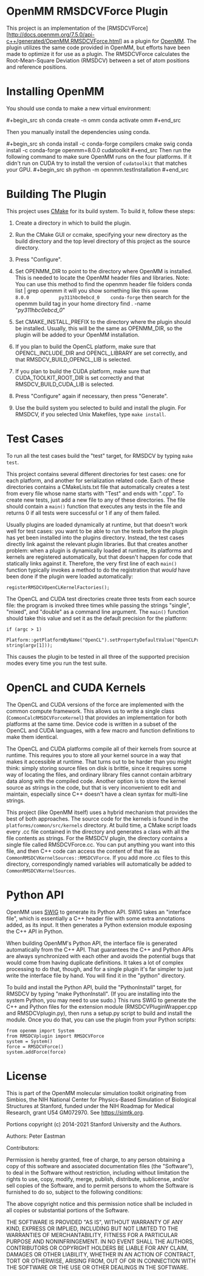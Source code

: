OpenMM RMSDCVForce Plugin
=====================
This project is an implementation of the [RMSDCVForce][http://docs.openmm.org/7.5.0/api-c++/generated/OpenMM.RMSDCVForce.html] as a plugin for [OpenMM](https://openmm.org). The plugin utilizes the same code provided in OpenMM, but efforts have been made to optimize it for use as a plugin. The RMSDCVForce calculates the Root-Mean-Square Deviation (RMSDCV) between a set of atom positions and reference positions.


Installing OpenMM
===================
You should use conda to make a new virtual environment:

#+begin_src sh
  conda create -n omm 
  conda activate omm
#+end_src

Then you manually install the dependencies using
conda. 

#+begin_src sh
conda install -c conda-forge compilers cmake swig
conda install -c conda-forge openmm=8.0.0 cudatoolkit 
#+end_src
Then run the following command to make sure OpenMM runs on the four platforms. If it didn't run on CUDA try to install the version of `cudatoolkit` that matches your GPU.
#+begin_src sh
  python -m openmm.testInstallation
#+end_src

Building The Plugin
===================
This project uses [CMake](http://www.cmake.org) for its build system.  To build it, follow these
steps:


1. Create a directory in which to build the plugin.

2. Run the CMake GUI or ccmake, specifying your new directory as the build directory and the top
level directory of this project as the source directory.

3. Press "Configure".

4. Set OPENMM_DIR to point to the directory where OpenMM is installed.  This is needed to locate
the OpenMM header files and libraries. 
Note: You can use this method to find the openmm header file folders
    conda list | grep openmm
    it will you show something like this  `openmm                    8.0.0           py311hbc0ebcd_0    conda-forge`
    then search for the openmm build tag in your home directory
    find . -name "*py311hbc0ebcd_0*"
  
5. Set CMAKE_INSTALL_PREFIX to the directory where the plugin should be installed.  Usually,
this will be the same as OPENMM_DIR, so the plugin will be added to your OpenMM installation.

6. If you plan to build the OpenCL platform, make sure that OPENCL_INCLUDE_DIR and
OPENCL_LIBRARY are set correctly, and that RMSDCV_BUILD_OPENCL_LIB is selected.

7. If you plan to build the CUDA platform, make sure that CUDA_TOOLKIT_ROOT_DIR is set correctly
and that RMSDCV_BUILD_CUDA_LIB is selected.

8. Press "Configure" again if necessary, then press "Generate".

9. Use the build system you selected to build and install the plugin.  For RMSDCV, if you
selected Unix Makefiles, type `make install`.


Test Cases
==========

To run all the test cases build the "test" target, for RMSDCV by typing `make test`.

This project contains several different directories for test cases: one for each platform, and
another for serialization related code.  Each of these directories contains a CMakeLists.txt file
that automatically creates a test from every file whose name starts with "Test" and ends with
".cpp".  To create new tests, just add a new file to any of these directories.  The file should
contain a `main()` function that executes any tests in the file and returns 0 if all tests were
successful or 1 if any of them failed.

Usually plugins are loaded dynamically at runtime, but that doesn't work well for test cases:
you want to be able to run the tests before the plugin has yet been installed into the plugins
directory.  Instead, the test cases directly link against the relevant plugin libraries.  But
that creates another problem: when a plugin is dynamically loaded at runtime, its platforms and
kernels are registered automatically, but that doesn't happen for code that statically links
against it.  Therefore, the very first line of each `main()` function typically invokes a method
to do the registration that _would_ have been done if the plugin were loaded automatically:

    registerRMSDCVOpenCLKernelFactories();

The OpenCL and CUDA test directories create three tests from each source file: the program is
invoked three times while passing the strings "single", "mixed", and "double" as a command line
argument.  The `main()` function should take this value and set it as the default precision for
the platform:

    if (argc > 1)
        Platform::getPlatformByName("OpenCL").setPropertyDefaultValue("OpenCLPrecision", string(argv[1]));

This causes the plugin to be tested in all three of the supported precision modes every time you
run the test suite.


OpenCL and CUDA Kernels
=======================

The OpenCL and CUDA versions of the force are implemented with the common compute framework.
This allows us to write a single class (`CommonCalcRMSDCVForceKernel`) that provides an
implementation for both platforms at the same time.  Device code is written in a subset of
the OpenCL and CUDA languages, with a few macro and function definitions to make them
identical.

The OpenCL and CUDA platforms compile all of their kernels from source at runtime.  This
requires you to store all your kernel source in a way that makes it accessible at runtime.  That
turns out to be harder than you might think: simply storing source files on disk is brittle,
since it requires some way of locating the files, and ordinary library files cannot contain
arbitrary data along with the compiled code.  Another option is to store the kernel source as
strings in the code, but that is very inconvenient to edit and maintain, especially since C++
doesn't have a clean syntax for multi-line strings.

This project (like OpenMM itself) uses a hybrid mechanism that provides the best of both
approaches.  The source code for the kernels is found in the `platforms/common/src/kernels`
directory.  At build time, a CMake script loads every .cc file contained in the directory
and generates a class with all the file contents as strings.  For the RMSDCV plugin, the
directory contains a single file called RMSDCVForce.cc.  You can
put anything you want into this file, and then C++ code can access the content of that file
as `CommonRMSDCVKernelSources::RMSDCVForce`.  If you add more .cc files to this directory,
correspondingly named variables will automatically be added to `CommonRMSDCVKernelSources`.


Python API
==========

OpenMM uses [SWIG](http://www.swig.org) to generate its Python API.  SWIG takes an "interface
file", which is essentially a C++ header file with some extra annotations added, as its input.
It then generates a Python extension module exposing the C++ API in Python.

When building OpenMM's Python API, the interface file is generated automatically from the C++
API.  That guarantees the C++ and Python APIs are always synchronized with each other and avoids
the potential bugs that would come from having duplicate definitions.  It takes a lot of complex
processing to do that, though, and for a single plugin it's far simpler to just write the
interface file by hand.  You will find it in the "python" directory.

To build and install the Python API, build the "PythonInstall" target, for RMSDCV by typing
"make PythonInstall".  (If you are installing into the system Python, you may need to use sudo.)
This runs SWIG to generate the C++ and Python files for the extension module
(RMSDCVPluginWrapper.cpp and RMSDCVplugin.py), then runs a setup.py script to build and
install the module.  Once you do that, you can use the plugin from your Python scripts:

    from openmm import System
    from RMSDCVplugin import RMSDCVForce
    system = System()
    force = RMSDCVForce()
    system.addForce(force)


License
=======

This is part of the OpenMM molecular simulation toolkit originating from
Simbios, the NIH National Center for Physics-Based Simulation of
Biological Structures at Stanford, funded under the NIH Roadmap for
Medical Research, grant U54 GM072970. See https://simtk.org.

Portions copyright (c) 2014-2021 Stanford University and the Authors.

Authors: Peter Eastman

Contributors:

Permission is hereby granted, free of charge, to any person obtaining a
copy of this software and associated documentation files (the "Software"),
to deal in the Software without restriction, including without limitation
the rights to use, copy, modify, merge, publish, distribute, sublicense,
and/or sell copies of the Software, and to permit persons to whom the
Software is furnished to do so, subject to the following conditions:

The above copyright notice and this permission notice shall be included in
all copies or substantial portions of the Software.

THE SOFTWARE IS PROVIDED "AS IS", WITHOUT WARRANTY OF ANY KIND, EXPRESS OR
IMPLIED, INCLUDING BUT NOT LIMITED TO THE WARRANTIES OF MERCHANTABILITY,
FITNESS FOR A PARTICULAR PURPOSE AND NONINFRINGEMENT. IN NO EVENT SHALL
THE AUTHORS, CONTRIBUTORS OR COPYRIGHT HOLDERS BE LIABLE FOR ANY CLAIM,
DAMAGES OR OTHER LIABILITY, WHETHER IN AN ACTION OF CONTRACT, TORT OR
OTHERWISE, ARISING FROM, OUT OF OR IN CONNECTION WITH THE SOFTWARE OR THE
USE OR OTHER DEALINGS IN THE SOFTWARE.

